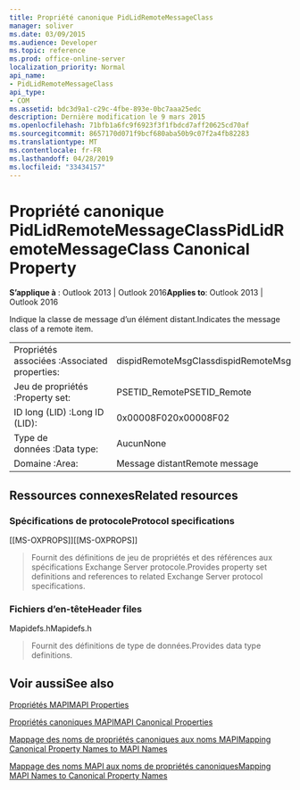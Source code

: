 ```yaml
---
title: Propriété canonique PidLidRemoteMessageClass
manager: soliver
ms.date: 03/09/2015
ms.audience: Developer
ms.topic: reference
ms.prod: office-online-server
localization_priority: Normal
api_name:
- PidLidRemoteMessageClass
api_type:
- COM
ms.assetid: bdc3d9a1-c29c-4fbe-893e-0bc7aaa25edc
description: Dernière modification le 9 mars 2015
ms.openlocfilehash: 71bfb1a6fc9f6923f3f1fbdcd7aff20625cd70af
ms.sourcegitcommit: 8657170d071f9bcf680aba50b9c07f2a4fb82283
ms.translationtype: MT
ms.contentlocale: fr-FR
ms.lasthandoff: 04/28/2019
ms.locfileid: "33434157"
---
```

# <a name="pidlidremotemessageclass-canonical-property"></a><span data-ttu-id="fbe3e-103">Propriété canonique PidLidRemoteMessageClass</span><span class="sxs-lookup"><span data-stu-id="fbe3e-103">PidLidRemoteMessageClass Canonical Property</span></span>

  
  
<span data-ttu-id="fbe3e-104">**S’applique à** : Outlook 2013 | Outlook 2016</span><span class="sxs-lookup"><span data-stu-id="fbe3e-104">**Applies to**: Outlook 2013 | Outlook 2016</span></span> 
  
<span data-ttu-id="fbe3e-105">Indique la classe de message d’un élément distant.</span><span class="sxs-lookup"><span data-stu-id="fbe3e-105">Indicates the message class of a remote item.</span></span>
  
|||
|:-----|:-----|
|<span data-ttu-id="fbe3e-106">Propriétés associées :</span><span class="sxs-lookup"><span data-stu-id="fbe3e-106">Associated properties:</span></span>  <br/> |<span data-ttu-id="fbe3e-107">dispidRemoteMsgClass</span><span class="sxs-lookup"><span data-stu-id="fbe3e-107">dispidRemoteMsgClass</span></span>  <br/> |
|<span data-ttu-id="fbe3e-108">Jeu de propriétés :</span><span class="sxs-lookup"><span data-stu-id="fbe3e-108">Property set:</span></span>  <br/> |<span data-ttu-id="fbe3e-109">PSETID_Remote</span><span class="sxs-lookup"><span data-stu-id="fbe3e-109">PSETID_Remote</span></span>  <br/> |
|<span data-ttu-id="fbe3e-110">ID long (LID) :</span><span class="sxs-lookup"><span data-stu-id="fbe3e-110">Long ID (LID):</span></span>  <br/> |<span data-ttu-id="fbe3e-111">0x00008F02</span><span class="sxs-lookup"><span data-stu-id="fbe3e-111">0x00008F02</span></span>  <br/> |
|<span data-ttu-id="fbe3e-112">Type de données :</span><span class="sxs-lookup"><span data-stu-id="fbe3e-112">Data type:</span></span>  <br/> |<span data-ttu-id="fbe3e-113">Aucun</span><span class="sxs-lookup"><span data-stu-id="fbe3e-113">None</span></span>  <br/> |
|<span data-ttu-id="fbe3e-114">Domaine :</span><span class="sxs-lookup"><span data-stu-id="fbe3e-114">Area:</span></span>  <br/> |<span data-ttu-id="fbe3e-115">Message distant</span><span class="sxs-lookup"><span data-stu-id="fbe3e-115">Remote message</span></span>  <br/> |
   
## <a name="related-resources"></a><span data-ttu-id="fbe3e-116">Ressources connexes</span><span class="sxs-lookup"><span data-stu-id="fbe3e-116">Related resources</span></span>

### <a name="protocol-specifications"></a><span data-ttu-id="fbe3e-117">Spécifications de protocole</span><span class="sxs-lookup"><span data-stu-id="fbe3e-117">Protocol specifications</span></span>

<span data-ttu-id="fbe3e-118">[[MS-OXPROPS]]</span><span class="sxs-lookup"><span data-stu-id="fbe3e-118">[[MS-OXPROPS]]</span></span> 
  
> <span data-ttu-id="fbe3e-119">Fournit des définitions de jeu de propriétés et des références aux spécifications Exchange Server protocole.</span><span class="sxs-lookup"><span data-stu-id="fbe3e-119">Provides property set definitions and references to related Exchange Server protocol specifications.</span></span>
    
### <a name="header-files"></a><span data-ttu-id="fbe3e-120">Fichiers d’en-tête</span><span class="sxs-lookup"><span data-stu-id="fbe3e-120">Header files</span></span>

<span data-ttu-id="fbe3e-121">Mapidefs.h</span><span class="sxs-lookup"><span data-stu-id="fbe3e-121">Mapidefs.h</span></span>
  
> <span data-ttu-id="fbe3e-122">Fournit des définitions de type de données.</span><span class="sxs-lookup"><span data-stu-id="fbe3e-122">Provides data type definitions.</span></span>
    
## <a name="see-also"></a><span data-ttu-id="fbe3e-123">Voir aussi</span><span class="sxs-lookup"><span data-stu-id="fbe3e-123">See also</span></span>



[<span data-ttu-id="fbe3e-124">Propriétés MAPI</span><span class="sxs-lookup"><span data-stu-id="fbe3e-124">MAPI Properties</span></span>](mapi-properties.md)
  
[<span data-ttu-id="fbe3e-125">Propriétés canoniques MAPI</span><span class="sxs-lookup"><span data-stu-id="fbe3e-125">MAPI Canonical Properties</span></span>](mapi-canonical-properties.md)
  
[<span data-ttu-id="fbe3e-126">Mappage des noms de propriétés canoniques aux noms MAPI</span><span class="sxs-lookup"><span data-stu-id="fbe3e-126">Mapping Canonical Property Names to MAPI Names</span></span>](mapping-canonical-property-names-to-mapi-names.md)
  
[<span data-ttu-id="fbe3e-127">Mappage des noms MAPI aux noms de propriétés canoniques</span><span class="sxs-lookup"><span data-stu-id="fbe3e-127">Mapping MAPI Names to Canonical Property Names</span></span>](mapping-mapi-names-to-canonical-property-names.md)

